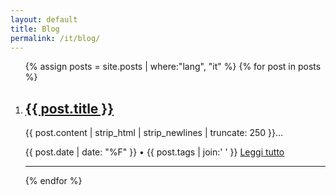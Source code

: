 ```yaml
---
layout: default
title: Blog
permalink: /it/blog/
---
```


<div class="main-post-list">
  <ol class="post-list">
    {% assign posts = site.posts | where:"lang", "it" %}
    {% for post in posts %}
    <li>
      <h2 class="post-list__post-title post-title">
        <a href="{{ post.url }}" title="Leggi l'articolo completo: {{ post.title }}">{{ post.title }}</a>
      </h2>
      <p class="excerpt">{{ post.content | strip_html | strip_newlines | truncate: 250 }}&hellip;</p>
      <div class="post-list__meta">
        <time datetime="{{ post.date | date: date_to_xmlschema }}" class="post-list__meta--date date">
          {{ post.date | date: "%F" }}
        </time>
        &#8226;
        <span class="post-list__meta--tags tags">{{ post.tags | join:' ' }}</span>
        <a class="btn-border-small" href="{{ post.url }}">Leggi tutto</a>
      </div>
      <hr class="post-list__divider" />
    </li>
    {% endfor %}
  </ol>
</div>
